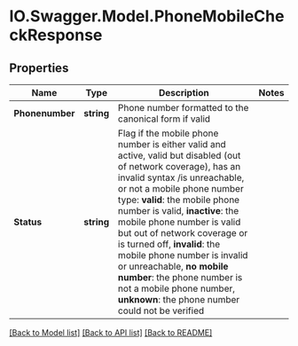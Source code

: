 # IO.Swagger.Model.PhoneMobileCheckResponse
## Properties

Name | Type | Description | Notes
------------ | ------------- | ------------- | -------------
**Phonenumber** | **string** | Phone number formatted to the canonical form if valid | 
**Status** | **string** | Flag if the mobile phone number is either valid and active, valid but disabled (out of network coverage), has an invalid syntax /is unreachable, or not a mobile phone number type: **valid**: the mobile phone number is valid, **inactive**: the mobile phone number is valid but out of network coverage or is turned off, **invalid**: the mobile phone number is invalid or unreachable, **no mobile number**: the phone number is not a mobile phone number, **unknown**: the phone number could not be verified  | 

[[Back to Model list]](../README.md#documentation-for-models) [[Back to API list]](../README.md#documentation-for-api-endpoints) [[Back to README]](../README.md)

